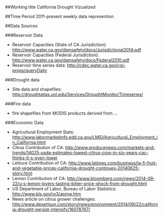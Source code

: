 ##Working title
California Drought Vizualized

##Time Period
2011-present
weekly data represention

##Data Sources

###Reservoir Data

 - Reservoir Capacities (State of CA Jurisdiction): http://www.water.ca.gov/damsafety/docs/Jurisdictional2014.pdf
 - Reservoir Capacities (Federal Jurisdiction): http://www.water.ca.gov/damsafety/docs/Federal2010.pdf
 - Reservoir time series data: http://cdec.water.ca.gov/cgi-progs/queryDaily

###Drought data
 - Site data and shapefiles: http://droughtatlas.unl.edu/Services/DroughtMonitor/Timeseries/

###Fire data
 - fire shapefiles from MODIS products derived from ...


###Economic Data
 - Agricultural Employment Stats: http://www.labormarketinfo.edd.ca.gov/LMID/Agricultural_Employment_in_California.html
 - Citrus Contribution of CA: http://www.producenews.com/markets-and-trends/14025-usda-estimates-lowest-citrus-crop-in-six-years-cac-thinks-it-s-even-lower
 - Lettuce Contribution of CA: http://www.latimes.com/business/la-fi-fruit-and-vegetable-prices-california-drought-continues-20140625-story.html
 - Lemon Contribution of CA: http://www.bloomberg.com/news/2014-09-22/u-s-lemon-lovers-tasting-bitter-price-shock-from-drought.html
 - US Department of Labor, Bureau of Labor Statistics: http://www.bls.gov/ro3/apmw.htm
 - News article on citrus grower challenges: http://www.desertsun.com/story/news/environment/2014/09/22/california-drought-persist-intensify/16078767/
